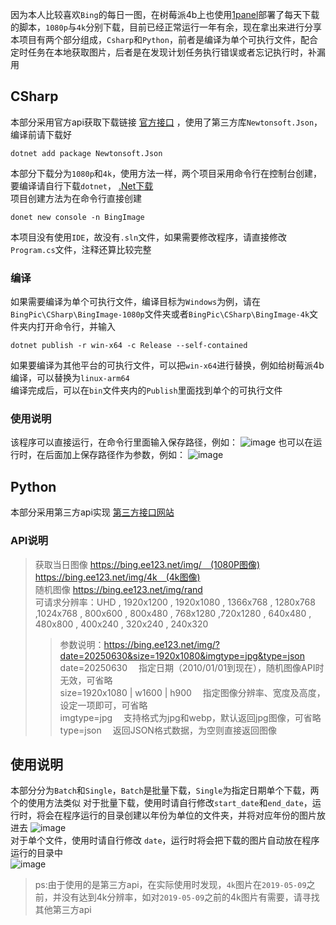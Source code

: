 因为本人比较喜欢`Bing`的每日一图，在树莓派4b上也使用[1panel](https://github.com/1Panel-dev/1Panel)部署了每天下载的脚本，`1080p`与`4k`分别下载，目前已经正常运行一年有余，现在拿出来进行分享
本项目有两个部分组成，`Csharp`和`Python`，前者是编译为单个可执行文件，配合定时任务在本地获取图片，后者是在发现计划任务执行错误或者忘记执行时，补漏用
## CSharp
本部分采用官方api获取下载链接 [官方接口](https://www.bing.com/HPImageArchive.aspx?format=js&idx=0&n=1) ，使用了第三方库`Newtonsoft.Json`，编译前请下载好
```shell
dotnet add package Newtonsoft.Json
```
本部分下载分为`1080p`和`4k`，使用方法一样，两个项目采用命令行在控制台创建，要编译请自行下载`dotnet`， [.Net下载](https://dotnet.microsoft.com/en-us/download)  
项目创建方法为在命令行直接创建
```shell
donet new console -n BingImage
```
本项目没有使用`IDE`，故没有`.sln`文件，如果需要修改程序，请直接修改`Program.cs`文件，注释还算比较完整
### 编译
如果需要编译为单个可执行文件，编译目标为`Windows`为例，请在`BingPic\CSharp\BingImage-1080p`文件夹或者`BingPic\CSharp\BingImage-4k`文件夹内打开命令行，并输入
```shell
dotnet publish -r win-x64 -c Release --self-contained
```
如果要编译为其他平台的可执行文件，可以把`win-x64`进行替换，例如给树莓派4b编译，可以替换为`linux-arm64`  
编译完成后，可以在`bin`文件夹内的`Publish`里面找到单个的可执行文件
### 使用说明
该程序可以直接运行，在命令行里面输入保存路径，例如：
![image](https://github.com/user-attachments/assets/5589f0a2-1c30-422b-8e90-dd72ba33c81e)
也可以在运行时，在后面加上保存路径作为参数，例如：
![image](https://github.com/user-attachments/assets/b4155301-d51f-4527-8551-6cf3742d1c4b)

## Python
本部分采用第三方api实现 [第三方接口网站](https://bing.ee123.net/)
### API说明
> 获取当日图像 https://bing.ee123.net/img/ (1080P图像) https://bing.ee123.net/img/4k (4k图像)  \
> 随机图像 https://bing.ee123.net/img/rand \
> 可请求分辨率：UHD , 1920x1200 , 1920x1080 , 1366x768 , 1280x768 ,1024x768 , 800x600 , 800x480 , 768x1280 ,720x1280 , 640x480 , 480x800 , 400x240 , 320x240 , 240x320
> > 参数说明：https://bing.ee123.net/img/?date=20250630&size=1920x1080&imgtype=jpg&type=json \
> > date=20250630  指定日期（2010/01/01到现在），随机图像API时无效，可省略 \
> > size=1920x1080 | w1600 | h900  指定图像分辨率、宽度及高度，设定一项即可，可省略 \
> > imgtype=jpg  支持格式为jpg和webp，默认返回jpg图像，可省略 \
> > type=json  返回JSON格式数据，为空则直接返回图像

## 使用说明
本部分分为`Batch`和`Single`，`Batch`是批量下载，`Single`为指定日期单个下载，两个的使用方法类似
对于批量下载，使用时请自行修改`start_date`和`end_date`，运行时，将会在程序运行的目录创建以年份为单位的文件夹，并将对应年份的图片放进去 
![image](https://github.com/user-attachments/assets/4852aa29-098f-4129-815d-20d2e2bf8250)  
对于单个文件，使用时请自行修改 `date`，运行时将会把下载的图片自动放在程序运行的目录中  
![image](https://github.com/user-attachments/assets/8a5be56a-74e8-4b44-8fce-f973e7be9168)

> ps:由于使用的是第三方api，在实际使用时发现，`4k`图片在`2019-05-09`之前，并没有达到4k分辨率，如对`2019-05-09`之前的4k图片有需要，请寻找其他第三方api

